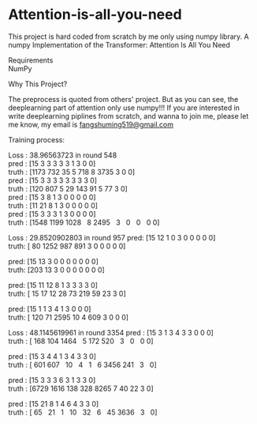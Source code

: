 # Attention-is-all-you-need
This project is hard coded from scratch by me only using numpy library.
A numpy Implementation of the Transformer: Attention Is All You Need

Requirements                                                                                                                               
NumPy

Why This Project?

The preprocess is quoted from others' project. But as you can see, the deeplearning part of attention only use numpy!!!  If you are interested in write deeplearning piplines from scratch, and wanna to join me, please let me know, my email is fangshuming519@gmail.com

Training process:

Loss :  38.96563723  in round  548                                                                                                       
pred : [15  3  3  3  3  3  1  3  0  0]                                                                                                   
truth : [1173  732   35    5  718    8 3735    3    0    0]                                       
pred : [15  3  3  3  3  3  3  3  3  0]                                                                                                   
truth : [120 807   5  29 143  91   5  77   3   0]                                                                                       
pred : [15  3  8  1  3  0  0  0  0  0]                                                                                                     
truth : [11 21  8  1  3  0  0  0  0  0]                                                                                                 
pred : [15  3  3  3  1  3  0  0  0  0]                                                                                                   
truth  : [1548 1199 1028    8 2495    3    0    0    0   0]                                       


Loss :  29.8520902803  in round  957                                                                                                      pred: [15 12  1  0  3  0  0  0  0  0]                                                                                                    
truth: [  80 1252  987  891    3    0    0    0    0    0]                                       

pred: [15 13  3  0  0  0  0  0  0  0]                                                                                                    
truth: [203  13   3   0   0   0   0   0   0   0]                                                 

pred: [15 11 12  8  1  3  3  3  3  0]                                                                                                    
truth: [ 15  17  12  28  73 219  59  23   3   0]                                                 

pred: [15  1  1  3  4  1  3  0  0  0]                                                                                                    
truth: [ 120   71 2595   10    4  609    3    0    0    0]                                        


Loss :  48.1145619961  in round  3354                                                                                                    pred : [15  3  1  3  4  3  3  0  0  0]                                                                                                    
truth : [ 168  104 1464    5  172  520    3    0    0   0]                                       

pred : [15  3  4  4  1  3  4  3  3  0]                                                                                                    
truth : [ 601  607   10    4    1    6 3456  241    3    0]                                     

pred : [15  3  3  3  6  3  1  3  3  0]                                                                                                    
truth : [6729 1616  138  328 8265    7   40   22    3    0]                                     

pred : [15 21  8  1  4  6  4  3  3  0]                                                                                                    
truth : [  65   21    1   10   32    6   45 3636    3    0]                                     

